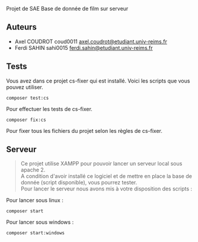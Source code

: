 Projet de SAE Base de donnée de film sur serveur 

## Auteurs
- Axel COUDROT coud0011 axel.coudrot@etudiant.univ-reims.fr  
- Ferdi SAHIN sahi0015 ferdi.sahin@etudiant.univ-reims.fr

## Tests
Vous avez dans ce projet cs-fixer qui est installé. 
Voici les scripts que vous pouvez utiliser.
```shell
composer test:cs
```
Pour effectuer les tests de cs-fixer.
```shell
composer fix:cs
```
Pour fixer tous les fichiers du projet selon les règles de cs-fixer.


## Serveur
>Ce projet utilise XAMPP pour pouvoir lancer un serveur local sous apache 2.  
A condition d'avoir installé ce logiciel et de mettre en place la base de 
donnée (script disponible), vous pourrez tester.  
Pour lancer le serveur nous avons mis à votre disposition des scripts :  

Pour lancer sous linux : 
```shell
composer start
```
Pour lancer sous windows :
```shell
composer start:windows
```